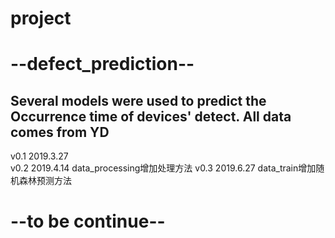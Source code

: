 # project
# --defect_prediction--
Several models were used to predict the Occurrence time of devices' detect. All data comes from YD  
----------  
v0.1 2019.3.27  
v0.2 2019.4.14 data_processing增加处理方法
v0.3 2019.6.27 data_train增加随机森林预测方法

# --to be continue--

